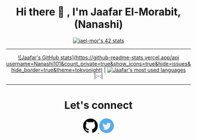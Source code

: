 <h1 align="center">Hi there 👋 , I'm Jaafar El-Morabit, (Nanashi)</h1>


<div align="center">
  
  [![jael-mor's 42 stats](https://badge.mediaplus.ma/binary/jael-mor)](https://github.com/oakoudad/badge42)

  ---
  
 [![Jaafar's GitHub stats](https://github-readme-stats.vercel.app/api
  username=Nanashi101&count_private=true&show_icons=true&hide=issues&hide_border=true&theme=tokyonight)](https://github.com/Nanashi101?tab=repositories) | [![Jaafar's most used languages](https://github-readme-stats.vercel.app/api/top-langs/?username=Nanashi101&layout=compact&hide_border=true&theme=dracula)](https://github.com/Nanashi101?tab=repositories)
|:-:|

  ---
  
  <h1 align="center">Let's connect</h1>
  
<p align="center">
<a href="https://github.com/ulfberht101">
 <img src="/images/github-.png" width="40" />
</a>
<a href="https://twitter.com/Ulfberht101">
 <img src="/images/twitter.png" width="40"/>
</a>
  </p>

